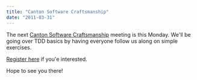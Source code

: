 ```yaml
---
title: "Canton Software Craftsmanship"
date: "2011-03-31"
---
```


The next [Canton Software Craftsmanship](http://mycraftsmanship.org/) meeting is this Monday. We'll be going over TDD basics by having everyone follow us along on simple exercises.

[Register here](http://software.eventbrite.com/) if you'e interested.

Hope to see you there!
